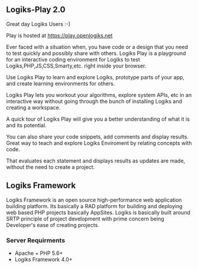 Logiks-Play 2.0
---------------

Great day Logiks Users :-)

Play is hosted at <https://play.openlogiks.net>

Ever faced with a situation when, you have code or a design that you need to test quickly and possibly share with others. Logiks Play is a playground for an interactive coding environment for Logiks to test Logiks,PHP,JS,CSS,Smarty,etc. right inside your browser.

Use Logiks Play to learn and explore Logiks, prototype parts of your app, and create learning environments for others.

Logiks Play lets you workout your algorithms, explore system APIs, etc in an interactive way without going through the bunch of installing Logiks and creating a workspace.

A quick tour of Logiks Play will give you a better understanding of what it is and its potential.

You can also share your code snippets, add comments and display results. Great way to teach and explore Logiks Enviroment by relating concepts with code.

That evaluates each statement and displays results as updates are made, without the need to create a project.


## Logiks Framework
Logiks Framework is an open source high-performance web application building platform. Its basically a RAD platform for building and deploying web based PHP projects basically AppSites. Logiks is basically built around SRTP principle of project development with prime concern being Developer's ease of creating projects.

### Server Requirments
+ Apache + PHP 5.6+
+ Logiks Framework 4.0+

